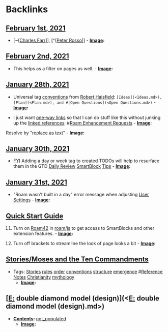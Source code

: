 
# Backlinks
## [February 1st, 2021](<February 1st, 2021.md>)
- [~[[Charles Farr](<~[[Charles Farr.md>)]], [^[[Peter Rosso](<^[[Peter Rosso.md>)]]
                - **[Image](<Image.md>):**

## [February 2nd, 2021](<February 2nd, 2021.md>)
- This helps as a filter on pages as well. 
                            - **[Image](<Image.md>):**

## [January 28th, 2021](<January 28th, 2021.md>)
- Universal tag [conventions](<conventions.md>) from [Robert Haisfield](<Robert Haisfield.md>): `[Ideas](<Ideas.md>), [Plan](<Plan.md>), and #[Open Questions](<Open Questions.md>)`
            - **[Image](<Image.md>):**

- I just want [one-way links](<one-way links.md>) so that I can do stuff like this without junking up the [linked references](<linked references.md>): #[Roam Enhancement Requests](<Roam Enhancement Requests.md>)
            - **[Image](<Image.md>):**

Resolve by "[replace as text](<replace as text.md>)"
                - **[Image](<Image.md>):**

## [January 30th, 2021](<January 30th, 2021.md>)
- [FYI](<FYI.md>) Adding a day or week tag to created TODOs will help to resurface them in the GTD [Daily Review](<Daily Review.md>) [SmartBlock](((hUyrZQscO))) [Tips](<Tips.md>)
                - **[Image](<Image.md>):**

## [January 31st, 2021](<January 31st, 2021.md>)
- "Roam wasn't built in a day" error message when adjusting [User Settings](<User Settings.md>)
        - **[Image](<Image.md>):**

## [Quick Start Guide](<Quick Start Guide.md>)
11. Turn on [Roam42](<Roam42.md>) in [roam/js](<roam/js.md>) to get access to SmartBlocks and other extension features.
        - **[Image](<Image.md>):**

12. Turn off brackets to streamline the look of page looks a bit
        - **[Image](<Image.md>):**

## [Stories/Moses and the Ten Commandments](<Stories/Moses and the Ten Commandments.md>)
- Tags: [Stories](<Stories.md>) [rules](<rules.md>) [order](<order.md>) [conventions](<conventions.md>) [structure](<structure.md>) [emergence](<emergence.md>) #[Reference Notes](<Reference Notes.md>) [Christianity](<Christianity.md>) [mythology](<mythology.md>)
    - **[Image](<Image.md>):**

## [[E:](<[E:.md>) double diamond model (design)](<[E:](<E:.md>) double diamond model (design).md>)
- **[Contents](<Contents.md>):** [not_populated](<not_populated.md>)
    - **[Image](<Image.md>):**

